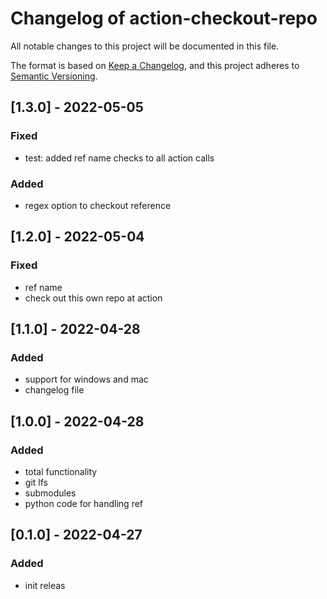 # Changelog of action-checkout-repo
All notable changes to this project will be documented in this file.

The format is based on [Keep a Changelog](https://keepachangelog.com/en/1.0.0/),
and this project adheres to [Semantic Versioning](https://semver.org/spec/v2.0.0.html).


## [1.3.0] - 2022-05-05

### Fixed
- test: added ref name checks to all action calls

### Added
- regex option to checkout reference
## [1.2.0] - 2022-05-04

### Fixed
- ref name
- check out this own repo at action

## [1.1.0] - 2022-04-28

### Added
- support for windows and mac
- changelog file

## [1.0.0] - 2022-04-28

### Added
- total functionality
 - git lfs
 - submodules
 - python code for handling ref

## [0.1.0] - 2022-04-27

### Added
- init releas